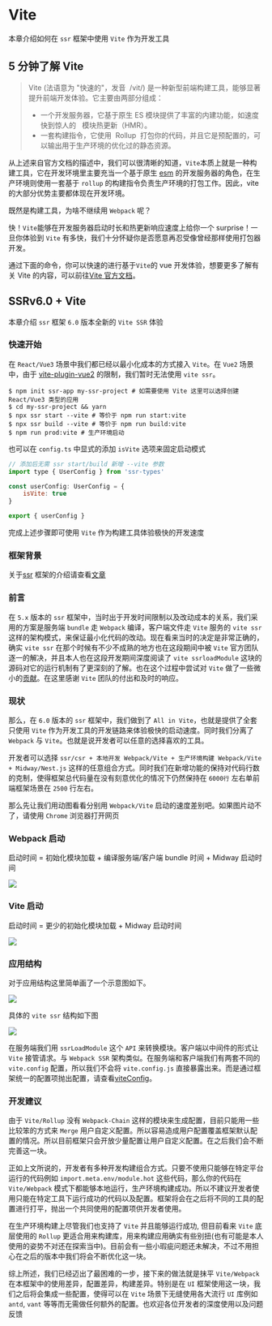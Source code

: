 # Vite

本章介绍如何在 `ssr` 框架中使用 `Vite` 作为开发工具 
## 5 分钟了解 Vite

> Vite (法语意为 "快速的"，发音  /vit/) 是一种新型前端构建工具，能够显著提升前端开发体验。它主要由两部分组成：
>
> - 一个开发服务器，它基于原生 ES 模块提供了丰富的内建功能，如速度快到惊人的   模块热更新（HMR）。
> - 一套构建指令，它使用  Rollup  打包你的代码，并且它是预配置的，可以输出用于生产环境的优化过的静态资源。

从上述来自官方文档的描述中，我们可以很清晰的知道，`Vite`本质上就是一种构建工具，它在开发环境里主要充当一个基于原生 [esm](https://developer.mozilla.org/zh-CN/docs/Web/JavaScript/Guide/Modules) 的开发服务器的角色，在生产环境则使用一套基于 `rollup` 的构建指令负责生产环境的打包工作。因此，vite 的大部分优势主要都体现在开发环境。

既然是构建工具，为啥不继续用 `Webpack` 呢？

快！`Vite`能够在开发服务器启动时长和热更新响应速度上给你一个 surprise！一旦你体验到 `Vite` 有多快，我们十分怀疑你是否愿意再忍受像曾经那样使用打包器开发。

通过下面的命令，你可以快速的进行基于`Vite`的 vue 开发体验，想要更多了解有关 Vite 的内容，可以前往[Vite 官方文档](https://cn.vitejs.dev/)。

## SSRv6.0 + Vite

本章介绍 `ssr` 框架 `6.0` 版本全新的 `Vite SSR` 体验

### 快速开始 

在 `React/Vue3` 场景中我们都已经以最小化成本的方式接入 `Vite`。在 `Vue2` 场景中，由于 [vite-plugin-vue2](https://github.com/underfin/vite-plugin-vue2/issues/31) 的限制，我们暂时无法使用 `vite ssr`。

```shell
$ npm init ssr-app my-ssr-project # 如需要使用 Vite 这里可以选择创建 React/Vue3 类型的应用
$ cd my-ssr-project && yarn
$ npx ssr start --vite # 等价于 npm run start:vite
$ npx ssr build --vite # 等价于 npm run build:vite
$ npm run prod:vite # 生产环境启动
```

也可以在 `config.ts` 中显式的添加 `isVite` 选项来固定启动模式

```js
// 添加后无需 ssr start/build 新增 --vite 参数
import type { UserConfig } from 'ssr-types'

const userConfig: UserConfig = {
    isVite: true
}

export { userConfig }
```

完成上述步骤即可使用 `Vite` 作为构建工具体验极快的开发速度
### 框架背景

关于[ssr](https://github.com/zhangyuang/ssr) 框架的介绍请查看[文章](http://doc.ssr-fc.com/docs/why)

### 前言

在 `5.x` 版本的 `ssr` 框架中，当时出于开发时间限制以及改动成本的关系，我们采用的方案是服务端 `bundle` 走 `Webpack` 编译，客户端文件走 `Vite` 服务的 `vite ssr` 这样的架构模式，来保证最小化代码的改动。现在看来当时的决定是非常正确的，确实 `vite ssr` 在那个时候有不少不成熟的地方也在这段期间中被 `Vite` 官方团队逐一的解决，并且本人也在这段开发期间深度阅读了 `vite ssrloadModule` 这块的源码对它的运行机制有了更深刻的了解。也在这个过程中尝试对 `Vite` 做了一些微小的[贡献](https://github.com/vitejs/vite/pulls?q=zhangyuang)。在这里感谢 `Vite` 团队的付出和及时的响应。

### 现状

那么，在 `6.0` 版本的 `ssr` 框架中，我们做到了 `All in Vite`，也就是提供了全套只使用 `Vite` 作为开发工具的开发链路来体验极快的启动速度。同时我们分离了 `Webpack` 与 `Vite`。也就是说开发者可以任意的选择喜欢的工具。

开发者可以选择 `ssr/csr + 本地开发 Webpack/Vite + 生产环境构建 Webpack/Vite + Midway/Nest.js` 这样的任意组合方式。同时我们在新增功能的保持对代码行数的克制，使得框架总代码量在没有刻意优化的情况下仍然保持在 `6000行` 左右单前端框架场景在 `2500` 行左右。

那么先让我们用动图看看分别用 `Webpack/Vite` 启动的速度差别吧。如果图片动不了，请使用 `Chrome` 浏览器打开网页


### Webpack 启动

启动时间 = 初始化模块加载 + 编译服务端/客户端 bundle 时间 + Midway 启动时间

![](http://doc.ssr-fc.com/images/start-webpack2.gif)

### Vite 启动

启动时间 = 更少的初始化模块加载 + Midway 启动时间

![](http://doc.ssr-fc.com/images/start-vite3.gif)

### 应用结构

对于应用结构这里简单画了一个示意图如下。

![](http://doc.ssr-fc.com/images/vite1-1.png)

具体的 `vite ssr` 结构如下图

![](http://doc.ssr-fc.com/images/vite1-3.png)


在服务端我们用 `ssrLoadModule` 这个 `API` 来转换模块。客户端以中间件的形式让 `Vite` 接管请求。与 `Webpack SSR` 架构类似。在服务端和客户端我们有两套不同的 `vite.config` 配置，所以我们不会将 `vite.config.js` 直接暴露出来。而是通过框架统一的配置项抛出配置，请查看[viteConfig](./api$config#viteConfig)。
### 开发建议

由于 `Vite/Rollup` 没有 `Webpack-Chain` 这样的模块来生成配置，目前只能用一些比较笨的方式来 `Merge` 用户自定义配置。所以容易造成用户配置覆盖框架默认配置的情况。所以目前框架只会开放少量配置让用户自定义配置。在之后我们会不断完善这一块。

正如上文所说的，开发者有多种开发构建组合方式。只要不使用只能够在特定平台运行的代码例如 `import.meta.env/module.hot` 这些代码，那么你的代码在 `Vite/Webpack` 模式下都能够本地运行，生产环境构建成功。所以不建议开发者使用只能在特定工具下运行成功的代码以及配置。框架将会在之后将不同的工具的配置进行打平，抛出一个共同使用的配置项供开发者使用。

在生产环境构建上尽管我们也支持了 `Vite` 并且能够运行成功, 但目前看来 `Vite` 底层使用的 `Rollup` 更适合用来构建库，用来构建应用确实有些别扭(也有可能是本人使用的姿势不对还在探索当中)。目前会有一些小瑕疵问题还未解决，不过不用担心在之后的版本中我们将会不断优化这一块。

综上所述，我们已经迈出了最困难的一步，接下来的做法就是抹平 `Vite/Webpack` 在本框架中的使用差异，配置差异，构建差异。特别是在 `UI` 框架使用这一块，我们之后将会集成一些配置，使得可以在 `Vite` 场景下无缝使用各大流行 `UI` 库例如 `antd`, `vant` 等等而无需做任何额外的配置。也欢迎各位开发者的深度使用以及问题反馈

<!-- ### 踩坑记录

以下记录开发 `vite ssr` 时遇见的问题，给其他框架开发者作为参考

#### 干掉 CommonJS

`ssrLoadModule` 方法传入的文件中只能够使用 `es6 module` 语法，不能够出现 `require/module` 等 `commonjs` 关键字，如必须使用，可使用 [createRequire](http://nodejs.cn/api/module.html#modulecreaterequirefilename) 方法。

原因是因为 `ssrLoadModule` 采用 `new Function` 的形式执行入口文件。

```js
const AsyncFunction = async function () {}.constructor as typeof Function
const initModule = new AsyncFunction(
  `global`,
  ssrModuleExportsKey,
  ssrImportMetaKey,
  ssrImportKey,
  ssrDynamicImportKey,
  ssrExportAllKey,
  result.code + `\n//# sourceURL=${mod.url}`
)
await initModule(
  context.global,
  ssrModule,
  ssrImportMeta,
  ssrImport,
  ssrDynamicImport,
  ssrExportAll
)
```
函数内部只能够访问 `new Function` 传入的变量，并且这些变量都是被 `Vite` 替换过一遍的。换句话说 `import Vue from 'vue'` 实际执行的是 `const Vue = await __vite_ssr_import__('vue')`。操作都会被 `Vite` 定义的函数接管。`new Function` 中没有传入 `require` 所以自然在代码内部无法识别 `require` 关键字。

也就是说形如下面的代码是无法直接运行的

```js
const getConfig = () => require(resolve(process.cwd(), './config'))
```

#### 第三方模块必须显示添加到项目的 dependencies 或者 external

上面讲到了 `Vite` 使用  `new Function` 的形式来执行入口文件，对于入口文件中依赖的第三方模块或者是自身引用的相对路径模块 `Vite` 都有不同的处理方式。对于第三方模块一般是直接使用原生的 `const module = return import(file)` 的形式读取。

```js
const ssrImport = async (dep: string) => {
    if (dep[0] !== '.' && dep[0] !== '/') {
      // 原生的 import 方法处理第三方模块
      return nodeRequire(
        dep,
        mod.file,
        server.config.root,
        !!server.config.resolve.preserveSymlinks
      )
    }
    // 处理非第三方文件，会调用 vite 自身的 transform 逻辑进行代码转换以及 new Function 代码执行
    // xxx 省略
  }
```

这里有一个巨坑，就是 `ssrLoadModule` 里面执行的入口文件中依赖的第三方模块必须显示列在 `dependencies` 或者手动添加到配置中的 `ssr.external`，否则 `Vite` 这块的处理会有问题。举个🌰，当我们在 `server-entry` 中引用了 `semver` 这个只提供了 `CommonJS` 格式的模块

```js
import semver from 'semver'
```

如果你没有把它列在 `dependencies` 中将会被解析成

```js
// error
const __vite_ssr_import_0__ = await __vite_ssr_import__("/node_modules/semver/index.js?v=cea99eb4");
// true
const __vite_ssr_import_0__ = await __vite_ssr_import__("semver");
```

这样的错误路径在 `__vite_ssr_import__` 中不会被当作第三方模块进行处理，会继续以 `new Function` 的形式解析，导致错误。

这个问题我在 `Vite` 的源码中横跳了一天才发现。因为 `ssr-server-utils/serialize-javascript` 被 `ssr-core-vue3` 给依赖了，所以应用本身并没有列出它们在 `dependencies` 中，导致本地 `link` 能够正常运行，但是正式 `publish` 后死活也无法运行。

#### 分成两个 vite 配置

在官方的 `ssr-vue` 示例中前端服务端公用了一个 `vite.config` 文件，对于简单的应用来说这足够了，但对于大型应用来说这块最好是沿用 `Webpack` 场景下的思路，将服务端客户端的配置文件分离，优势在于我们可以通过 `define __isBrowser__` 这样的关键字在业务代码中区分当前环境。

尽管 `Vite` 也提供了 `import.meta.env.SSR` 这样的关键字来区分环境，但依赖只能够在在特定工具下运行的代码不是一个好的方案。特别是当我们做构建时要对服务端，客户端的代码做不同的构建配置

#### 缺少 manifest-plugin 以及 MagicComment

对于 `Rollup` 来说，官方原生没有提供 `manifest-plugin` 这样的插件来提供源文件与构建后的 `hash` 文件映射关系，需要开发者自己寻找第三方插件或者自行编写。

其次 `Rollup` 缺少 `import(/* webpackChunkName */)` 这样的 `MagicComment` 来定义 `chunkName`, 只能够通过 `manualChunks` 以及自行编写插件来实现对应的功能。对于开发者来说是一种挑战。

对于上面的两个问题尽管 `Vite` 官方提供了 `ssr-manifest` 这样的插件来生成一些映射关系做资源预加载，但在一些场景下仍然不够用。特别是当我们组建渲染返回的结果是 `stream` 时，这样的字符串动态替换插值的方式就用不了了。

## 升级步骤

对于之前使用 `5.x` 的开发者来说要如何进行升级呢？

我们在业务代码层面和应用配置层面没有任何破坏性变更所有的开发习惯跟之前一样。唯一的区别在于开发者不再需要 `5.0` 版本的 `vite.config` 文件

- 更新所有 `ssr-*` 相关依赖到 `^6.0.0` 或者直接 `npm init ssr-app` 创建最新的模版对比, 以 `midway-vue3` 为例
```json
"dependencies": {
    "ssr-core-vue3": "^5.0.0",
    "ssr-types": "^5.0.0",
    "swiper": "6.7.5",
    "vue": "^3.0.0",
    "vue-router": "^4.0.0",
    "vuex": "^4.0.0"
},
"devDependencies": {
  "ssr": "^5.0.0",
  "ssr-plugin-midway": "^5.0.0",
  "ssr-plugin-vue3": "^5.0.0",
  "typescript": "^4.0.0"
},
```
- 删除原有的 `vite.config.js` 文件，如之前没有创建，则不需要删除
- 服务端静态资源文件夹新增 `build/client` 文件夹
```js
// midway config.default.js
config.static = {
    prefix: '/',
    dir: [join(appInfo.appDir, './build'), join(appInfo.appDir, './public'), join(appInfo.appDir, './build/client')]
}
// nestjs main.ts
app.useStaticAssets(join(getCwd(), './build/client'))
```

- `package.json` 新增 `ssr build --vite` 相关脚本

```json
"scripts": {
  "start:vite": "ssr start --vite",
  "build:vite": "ssr build --vite"
}
```
## 以下为旧内容

以下为 `5.0` 版本的 vite ssr 实现原理，可以不阅读，也可以作为额外材料了解变迁历史进行阅读

### SSR + Vite 实现机制

`注：此章节内容，如果是之前未了解过服务端渲染原理的同学可能阅读起来会有一定障碍。`

通过阅读 `Vite` 官方给出的 [SSR Demo](https://github.com/vitejs/vite/tree/main/packages/playground/ssr-vue) ，我们得知在[服务端打包入口](https://github.com/vitejs/vite/blob/main/packages/playground/ssr-vue/src/entry-server.js)与[客户端打包入口](https://github.com/vitejs/vite/blob/main/packages/playground/ssr-vue/src/entry-client.js)文件这一块，其实与原来的 `Webpack` 场景几乎没有任何区别可以直接移植。值得关注的点如下:

#### Vite MiddleWare

如下代码所示

```js
if (!isProd) {
    vite = await require('vite').createServer({
      root,
      logLevel: isTest ? 'error' : 'info',
      server: {
        middlewareMode: true
      }
    })
    // use vite's connect instance as middleware    app.use(vite.middlewares)
  } else {
    app.use(require('compression')())
    app.use(
      require('serve-static')(resolve('dist/client'), {
        index: false
      })
    )
  }
```

`Vite` 在本地开发时，提供了中间件的形式可以在任何 `Node.js` 框架接入。默认的示例使用的是 `express`。此中间件的作用是接管客户端文件的请求。相比于 `Webpack` 构建出来的 `bundle` 执行流程的区别如下

- Webpack: 服务端渲染组件为 html 字符串或者流 -> 浏览器接受展示首屏内容 -> 浏览器加载 Webpack 根据 `entry-client` 构建出来的客户端 bundle 进行 `hydrate` 激活 dom。
- Vite: 服务端渲染组件为 html 字符串或者流 -> 浏览器接受展示首屏内容 -> 浏览器直接加载 `entry-client` 文件，再根据实际的业务以 http 请求的方式加载 `entry-client` 所依赖的文件，到这里也就是跟常规的 `Vite` 客户端应用一样会在浏览器中看到一排文件列表。

相比于使用 `Webpack` ,`Vite`少了构建 bundle 的操作，来提升应用的启动速度和 HMR 速度,而在生产环境时，`Vite` 则使用 `Rollup` 来将代码打包成一个 `bundle` 放在静态资源文件夹中加载，这种形式执行起来就跟 `Webpack` 没有任何区别了。因此只有在本地开发时才会感受到明显区别。

#### Vite LoadModule

此外，在本地开发阶段 `Vite` 还提供了 `LoadModule` API 来解析 `entry-server`, 使得我们可以直接在 `Node.js` 环境执行 `ESM` 格式的代码，且支持 `HMR`

```js
const render = (await vite.ssrLoadModule('/src/entry-server.js')).render
```

分析完之后其实一个 `Vite SSR` 应用的执行流程就很容易看懂了。但是我们的框架并没有采用跟官方一样的方案思路。理由如下:

#### SSR 框架升级策略

下面介绍了一下本框架是如何最小成本化的接入 `Vite` 的，如果有不准确的地方可以提 issue 会及时的进行更正。

首先在 Vite 出现大部分类似的框架都是使用 `Webpack` 来作为构建工具，如果全量切换成 `Vite` 或者将 `Webpack` 与 `Vite` 完全隔离以插件的形式来让用户决定到底是用 `Webpack` 还是 `Vite` 进行构建，那么改动量我认为前者会非常大，后者的工作量也不小。但是其实在我们的框架完全分离其实也不难，因为我们的核心源码也就几千行，不像 Next, Nuxt 这种代码巨无霸级别的项目就算支持了 `Vite` 我认为 Bug 也会非常多。但是即使是这样，在这个版本中，我们仍没有打算完全的分离 `Webpack` 与 `Vite`，理由如下

- 本框架原 `Webpack` 构建逻辑非常成熟，包括 `externals` 逻辑以及接入第三方 UI 库 如 `antd`, `vant` 样式处理，以及各种 `loader` 逻辑。如果完全迁移成 `Vite + Rollup` 的形式在稳定性和一致性上需要花较多功夫调试。  

- 我们认为 `Vite` 最大的发挥场景还是在浏览器当中，`vite.ssrLoadModule` 方法虽然能够让我们在本地开发时 `Node.js` 环境中直接使用 `ESM` 模块，但该方法目前还不够完善，使用起来会有很多问题。例如在使用`antd/vant`这样的依赖时，由于 `antd/vant` 在使用 `babel-plugin-import` 导入时会在一个 js 文件中去 require 样式文件。由于缺少了 `bundle` 的这个过程，对于 服务端入口这一块的处理会非常麻烦。但就算不使用 `babel-plugin-import` 直接去 `import` 具体的文件也会遇到一些问题。不过在生产环境并不会使用该方法
- 开发环境下首屏样式闪烁。由于 `Vite` `nobundle` 的特性，只有在文件请求到达浏览器的时候，我们才知道该请求的依赖。所以就导致我们只有在加载完 `entry-client` 文件后再依次加载首屏需要用的文件，包括样式文件。这之后样式才能够正常展示，目前官方的 [playground demo](https://github.com/vitejs/vite/tree/main/packages/playground/ssr-vue) 就存在这个问题。Webpack 场景下的常规的解决方案是在构建时我们能够知道首屏需要依赖的 `css` 文件，提前打包成独立文件或者 `style` 标签的形式在服务端注入到页面头部。不过由于 `Vite` 存在 `optimize` 预优化这个过程，这个过程中会分析文件的依赖链，所以我们认为要解决的话在 `ssrLoadModule` 中做一些逻辑应该也有对应的解决方案。  


由于上述原因，在这个版本中我定下的接入 `Vite` 方案如下

- 同时支持 `Webpack/Vite` 两种方案，当使用 `ssr start --vite` 进行本地开发时使用 `Webpack` 去打包 服务端 `bundle`，然后在 Node.js 框架中加载 `Vite` 提供的中间件，让 `Vite` 服务接管客户端文件请求。
- 生产环境仍使用 `Webpack` 去构建项目。

此方案的优劣势如下

#### 优势

- 稳定，只有本地开发才会用的 `Vite`，生产环境的行为仍和以前一致不需要担心，且本地开发时 `Vite` 我们只在客户端渲染的过程中使用，`Vite` 在这一过程是相当稳定的，这样我们几乎无需修改默认的任何配置即可得到稳定的服务端 `bundle` 构建服务以及 稳定的客户端文件渲染服务。
- 改动成本极低，对于框架层面的改动我们其实只需要在本地开发时砍掉原来的 Webpack 构建客户端 bundle 的步骤以及服务端新增接入 `Vite` 中间件的操作，再将本来的一些 `entry-client` 中的语法改成 ESM 即可完成迁移。统计了一下大概改动量在几十行代码左右。

#### 不足

- 由于我们在本地开发与生产环境使用了不同的工具，这就会导致我们不能过分依赖某一个工具的某一配置特性，这样需要在本地开发和生产环境都做对应配置的兼容。好在我们默认的 Webpack 配置以及 `Vite` 默认的配置已经足够 cover 绝大多数客户端应用执行过程所需要的功能无需额外配置。我们尽量会在框架层面抛出一个通用配置来让用户使用，而不是让用户去更改具体的构建配置。

### 性能对比

由于我们仍然使用了 `Webpack` 去构建服务端 bundle 所以注定我们的性能速度跟 All in `Vite` 的情况肯定还是存在一定差异的。但其实就如同上面提到的，Webpack 的最大问题从来不是性能并且本框架之前的 `Webpack` 配置性能已经足够使用了，特别是在打包服务端 bundle 这一块，由于我们开启了 `externals` 配置需要打包的文件体积非常小，所以我们的打包速度大概在 2s 内即可完成。

改造后使用 `Vite` 启动的构建步骤如下

1.  启动命令 `import` 一些 必要的模块，这里我们已经对 `Webpack` 的依赖做了细致的分离，例如在 `Vite` 场景下很多 `Webpack` 打包客户端 bundle 所需要的依赖我们是没有必要加载的，这样会拖慢我们的启动速度。
2.  `Webpack` 构建服务端 bundle (耗时在 2s 左右)
3.  `Midway/Nest.js` 服务启动，加载 Vite 中间件 (耗时在 3s 左右)

以图表的形式展示的话如下

![](https://p3-juejin.byteimg.com/tos-cn-i-k3u1fbpfcp/8eb34864ad62452b89d72c8f934cfaf3~tplv-k3u1fbpfcp-zoom-1.image)

跟之前版本的做法比起来。在启动速度上，我们少了构建客户端 `bundle` 这一步，时间大概能减少 2s 左右当应用变得庞大时这块的时间差距应该会更加明显, `HMR` 速度则提升的更加明显，主要是之前的 Webpack 版本构建速度已经足够快了。如果你之前使用的是 Nuxt, Next 这种项目稍微一大起来速度就慢的跟蜗牛一样的巨无霸框架那你应该能感受到明显的速度提升。

跟 `All in Vite` 的方式比起来，我们多了一个 `Webpack` 构建服务端 `bundle` 的耗时。至于 `Midway/Nest.js` 服务启动，加载 Vite 中间件这一步无论你使用什么方案这都是必经之路这块的速度可以让 Midway 的同学优化一下。

下面将在实际项目中进行最直观的速度对比。

#### 使用 Webpack 启动应用

以默认创建并发布到 `Serverless` 的 [example](http://ssr-fc.com/) 作为示例，该示例包含首页，详情页。使用了 `vue-router`, `vuex`, `swiper` 等基础组件，虽然复杂度比不上真实应用，但涉及到的功能和真实线上应用区别不大。使用 `Webpack` 构建

![](https://p3-juejin.byteimg.com/tos-cn-i-k3u1fbpfcp/5e2310613a9b40ac87c87eae3459e7b8~tplv-k3u1fbpfcp-zoom-1.image)

可以看出完整启动时间大概在 6s 左右
#### 使用 Vite 启动应用

![](https://p3-juejin.byteimg.com/tos-cn-i-k3u1fbpfcp/198b345679894bb0992353dfaa9d440f~tplv-k3u1fbpfcp-zoom-1.image)

启动时间缩短到了 3 秒左右，并且此时我们的前端页面行为都被 Vite 接管。比如当我们修改前端组件时可以看到终端 Vite HMR 的提示。

![](https://p3-juejin.byteimg.com/tos-cn-i-k3u1fbpfcp/fa9d0ae2eeb24c8fbf5c300b1df5e375~tplv-k3u1fbpfcp-zoom-1.image)
#### 性能总结

从上述对比中，我们可以看出在使用 `Vite` 模式时的启动时间仅为原 `Webpack` 模式的 `50%` 左右，这样的提升是非常可观的。可以预见当应用足够大时，提升的效果会更加明显。

### 注意事项

注: 切记，我们只会在 `本地开发` 阶段使用 `Vite`，生产环境仍然用 `Webpack` 进行构建。所以请不要依赖只能够在 `Vite` 场景生效的 `vite.config.js` 配置。建议只使用默认生成的 config 文件具备的功能来保持本地开发与生产环境行为一致。否则你需要同时在 `Vite` `Webpack` 场景保持配置的一致性
### 未来展望

并不排除未来本框架会提供 `All in Vite` 的方案，来将 `Vite` 与 `Webpack` 完全分离供开发者使用 -->